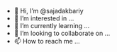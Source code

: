 - 👋 Hi, I’m @sajadakbariy
- 👀 I’m interested in ...
- 🌱 I’m currently learning ...
- 💞️ I’m looking to collaborate on ...
- 📫 How to reach me ...

<!---
sajadakbariy/sajadakbariy is a ✨ special ✨ repository because its `README.md` (this file) appears on your GitHub profile.
You can click the Preview link to take a look at your changes.
--->
